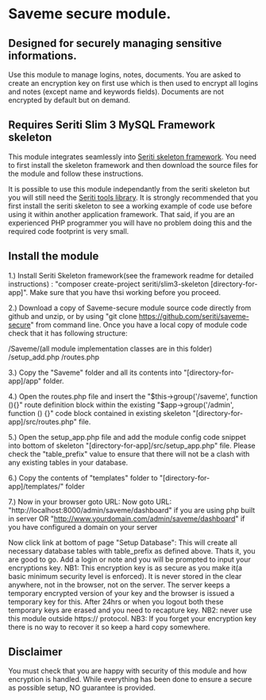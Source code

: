 # Saveme secure module. 

## Designed for securely managing sensitive informations.

Use this module to manage logins, notes, documents. You are asked to create an encryption key on first use 
which is then used to encrypt all logins and notes (except name and keywords fields). 
Documents are not encrypted by default but on demand.

## Requires Seriti Slim 3 MySQL Framework skeleton

This module integrates seamlessly into [Seriti skeleton framework](https://github.com/seriti/slim3-skeleton).
You need to first install the skeleton framework and then download the source files for the module and follow these instructions.

It is possible to use this module independantly from the seriti skeleton but you will still need the [Seriti tools library](https://github.com/seriti/tools).
It is strongly recommended that you first install the seriti skeleton to see a working example of code use before using it within another application framework.
That said, if you are an experienced PHP programmer you will have no problem doing this and the required code footprint is very small.  

## Install the module

1.) Install Seriti Skeleton framework(see the framework readme for detailed instructions) : 
    "composer create-project seriti/slim3-skeleton [directory-for-app]". 
    Make sure that you have thsi working before you proceed.

2.) Download a copy of Saveme-secure module source code directly from github and unzip,
or by using "git clone https://github.com/seriti/saveme-secure" from command line.
Once you have a local copy of module code check that it has following structure:

/Saveme/(all module implementation classes are in this folder)
/setup_add.php
/routes.php

3.) Copy the "Saveme" folder and all its contents into "[directory-for-app]/app" folder.

4.) Open the routes.php file and insert the "$this->group('/saveme', function (){}" route definition block
within the existing  "$app->group('/admin', function () {}" code block contained in existing skeleton "[directory-for-app]/src/routes.php" file.

5.) Open the setup_app.php file and  add the module config code snippet into bottom of skeleton "[directory-for-app]/src/setup_app.php" file.
Please check the "table_prefix" value to ensure that there will not be a clash with any existing tables in your database.

6.) Copy the contents of "templates" folder to "[directory-for-app]/templates/" folder
 
7.) Now in your browser goto URL:
Now goto URL:
"http://localhost:8000/admin/saveme/dashboard" if you are using php built in server
OR 
"http://www.yourdomain.com/admin/saveme/dashboard" if you have configured a domain on your server

Now click link at bottom of page "Setup Database": This will create all necessary database tables with table_prefix as defined above.
Thats it, you are good to go. Add a login or note and you will be prompted to input your encryptions key.
NB1: This encryption key is as secure as you make it(a basic minimum security level is enforced). 
It is never stored in the clear anywhere, not in the browser, not on the server. 
The server keeps a temporary encrypted version of your key and the browser is issued a temporary key for this. 
After 24hrs or when you logout both these temporary keys are erased and you need to recapture key.
NB2: never use this module outside https:// protocol.
NB3: If you forget your encryption key there is no way to recover it so keep a hard copy somewhere.

## Disclaimer

You must check that you are happy with security of this module and how encryption is handled. 
While everything has been done to ensure a secure as possible setup, NO guarantee is provided.